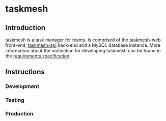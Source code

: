 # taskmesh
## Introduction
taskmesh is a task manager for teams. Is comprised of the [taskmesh-web](https://github.com/jasontdev/taskmesh-web) front-end, 
[taskmesh-api](https://github.com/jasontdev/taskmesh-api) back-end and a MySQL database instance. More information about the
motivation for developing taskmesh can be found in the [requirements specification](REQUIREMENTS.md).

## Instructions
### Development
### Testing
### Production
